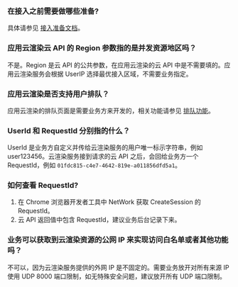 ### 在接入之前需要做哪些准备?
具体请参见 [接入准备文档](https://cloud.tencent.com/document/product/1547/72169)。

### 应用云渲染云 API 的 Region 参数指的是并发资源地区吗？
不是。Region 是云 API 的公共参数，在应用云渲染的云 API 中是不需要填的。应用云渲染服务会根据 UserIP 选择最优接入区域，不需要业务指定。

### 应用云渲染是否支持用户排队？
应用云渲染的排队页面是需要业务方来开发的，相关功能请参见 [排队功能](https://cloud.tencent.com/document/product/1162/56339)。

### UserId 和 RequestId 分别指的什么？
UserId 是业务方自定义并传给云渲染服务的用户唯一标示字符串，例如 user123456。云渲染服务接到请求的云 API 之后，会回给业务方一个 RequestId，例如 `01fdc815-c4e7-4642-819e-a011856dfd5a1`。

### 如何查看 RequestId?
1. 在 Chrome 浏览器开发者工具中 NetWork 获取 CreateSession 的 RequestId。
2. 云 API 返回值中包含 RequestId，建议业务后台记录下来。

### 业务可以获取到云渲染资源的公网 IP 来实现访问白名单或者其他功能吗？
不可以，因为云渲染服务提供的外网 IP 是不固定的。需要业务放开对所有来源 IP 使用 UDP 8000 端口限制，如无特殊安全问题，建议放开所有 UDP 端口限制。

